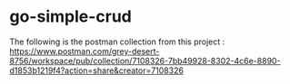 # go-simple-crud

The following is the postman collection from this project :
https://www.postman.com/grey-desert-8756/workspace/pub/collection/7108326-7bb49928-8302-4c6e-8890-d1853b1219f4?action=share&creator=7108326